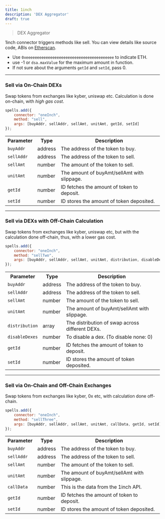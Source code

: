 ```yaml
---
title: 1inch
description: 'DEX Aggregator'
draft: true
---
```

> DEX Aggregator

1inch connector triggers methods like sell. You can view details like source code, ABIs on [Etherscan](https://etherscan.io/address/0x1beCC315E044E8ee8898011609E63F8259d3B124#code).

- Use `0xeeeeeeeeeeeeeeeeeeeeeeeeeeeeeeeeeeeeeeee` to indicate ETH.
- use -1 or `dsa.maxValue` for the maximum amount in function.
- If not sure about the arguments `getId` and `setId`, pass 0.

---

### Sell via On-Chain DEXs

Swap tokens from exchanges like kyber, uniswap etc. Calculation is done on-chain, with *high gas cost*.

```javascript
spells.add({
    connector: "oneInch",
    method: "sell",
    args: [buyAddr, sellAddr, sellAmt, unitAmt, getId, setId]
});
```

<table class="table">
  <tr>
    <th>Parameter</th>
    <th>Type</th> 
    <th>Description</th>
  </tr>
  <tr>
    <td><code>buyAddr</code></td>
    <td>address</td>
    <td>The address of the token to buy.</td>
  <tr>
  <tr>
    <td><code>sellAddr</code></td>
    <td>address</td>
    <td>The address of the token to sell.</td>
  <tr>
    <tr>
    <td><code>sellAmt</code></td>
    <td>number</td>
    <td>The amount of the token to sell.</td>
  <tr>
    <tr>
    <td><code>unitAmt</code></td>
    <td>number</td>
    <td>The amount of buyAmt/sellAmt with slippage.</td>
  <tr>
  <tr>
    <td><code>getId</code></td>
    <td>number</td>
    <td>ID fetches the amount of token to deposit.</td>
  <tr>
  <tr>
    <td><code>setId</code></td>
    <td>number</td>
    <td>ID stores the amount of token deposited.</td>
  <tr>
</table>

---

### Sell via DEXs with Off-Chain Calculation

Swap tokens from exchanges like kyber, uniswap etc, but with the calculation done off-chain, thus, with a lower gas cost.

<!-- TODO: link resolver -->

```javascript
spells.add({
    connector: "oneInch",
    method: "sellTwo",
    args: [buyAddr, sellAddr, sellAmt, unitAmt, distribution, disableDexes, getId, setId]
});
```

<table class="table">
  <tr>
    <th>Parameter</th>
    <th>Type</th> 
    <th>Description</th>
  </tr>
  <tr>
    <td><code>buyAddr</code></td>
    <td>address</td>
    <td>The address of the token to buy.</td>
  <tr>
  <tr>
    <td><code>sellAddr</code></td>
    <td>address</td>
    <td>The address of the token to sell.</td>
  <tr>
    <tr>
    <td><code>sellAmt</code></td>
    <td>number</td>
    <td>The amount of the token to sell.</td>
  <tr>
    <tr>
    <td><code>unitAmt</code></td>
    <td>number</td>
    <td>The amount of buyAmt/sellAmt with slippage.</td>
  <tr>
  <tr>
    <tr>
    <td><code>distribution</code></td>
    <td>array</td>
    <td>The distribution of swap across different DEXs.</td>
  <tr>
  <tr>
    <tr>
    <td><code>disableDexes</code></td>
    <td>number</td>
    <td>To disable a dex. (To disable none: 0)</td>
  <tr>
  <tr>
    <td><code>getId</code></td>
    <td>number</td>
    <td>ID fetches the amount of token to deposit.</td>
  <tr>
  <tr>
    <td><code>setId</code></td>
    <td>number</td>
    <td>ID stores the amount of token deposited.</td>
  <tr>
</table>

---

### Sell via On-Chain and Off-Chain Exchanges

Swap tokens from exchanges like kyber, 0x etc, with calculation done off-chain.

<!-- TODO: link 1inch docs -->

```javascript
spells.add({
    connector: "oneInch",
    method: "sellThree",
    args: [buyAddr, sellAddr, sellAmt, unitAmt, callData, getId, setId]
});
```

<table class="table">
  <tr>
    <th>Parameter</th>
    <th>Type</th> 
    <th>Description</th>
  </tr>
  <tr>
    <td><code>buyAddr</code></td>
    <td>address</td>
    <td>The address of the token to buy.</td>
  <tr>
  <tr>
    <td><code>sellAddr</code></td>
    <td>address</td>
    <td>The address of the token to sell.</td>
  <tr>
    <tr>
    <td><code>sellAmt</code></td>
    <td>number</td>
    <td>The amount of the token to sell.</td>
  <tr>
    <tr>
    <td><code>unitAmt</code></td>
    <td>number</td>
    <td>The amount of buyAmt/sellAmt with slippage.</td>
  <tr>
  <tr>
    <tr>
    <td><code>callData</code></td>
    <td>number</td>
    <td>This is the data from the 1inch API.</td>
  <tr>
  <tr>
    <td><code>getId</code></td>
    <td>number</td>
    <td>ID fetches the amount of token to deposit.</td>
  <tr>
  <tr>
    <td><code>setId</code></td>
    <td>number</td>
    <td>ID stores the amount of token deposited.</td>
  <tr>
</table>